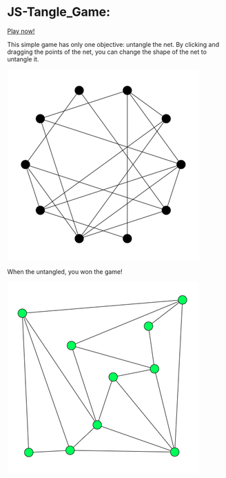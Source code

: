 # JS-Tangle_Game:

[Play now!](https://jkutkut.github.io/JS-Tangle_Game/)

This simple game has only one objective: untangle the net. By clicking and dragging the points of the net, you can change the shape of the net to untangle it.

![Example of input](Res/img/tangled.png)

When the untangled, you won the game!

![Example of result](Res/img/solved.png)


